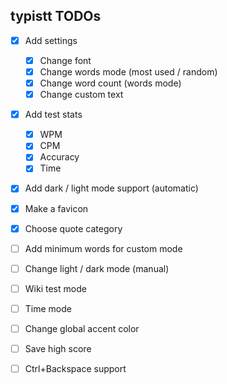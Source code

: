 ## typistt TODOs

- [x] Add settings
  - [x] Change font
  - [x] Change words mode (most used / random)
  - [x] Change word count (words mode)
  - [x] Change custom text
- [x] Add test stats
  - [x] WPM
  - [x] CPM
  - [x] Accuracy
  - [x] Time
- [x] Add dark / light mode support (automatic)
- [x] Make a favicon
- [x] Choose quote category

- [ ] Add minimum words for custom mode
- [ ] Change light / dark mode (manual)
- [ ] Wiki test mode
- [ ] Time mode
- [ ] Change global accent color
- [ ] Save high score
- [ ] Ctrl+Backspace support
